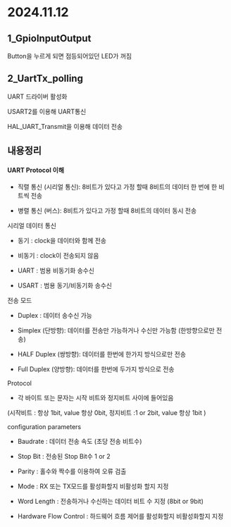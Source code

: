 # 2024.11.12

## 1_GpioInputOutput

Button을 누르게 되면 점등되어있던 LED가 꺼짐


## 2_UartTx_polling

UART 드라이버 활성화

USART2를 이용해 UART통신

HAL_UART_Transmit을 이용해 데이터 전송


## 내용정리

#### UART Protocol 이해



- 직렬 통신 (시리얼 통신): 8비트가 있다고 가정 할때 8비트의 데이터 한 번에 한 비트씩 전송

- 병렬 통신 (버스): 8비트가 있다고 가정 할때 8비트의 데이터 동시 전송


시리얼 데이터 통신

- 동기 : clock을 데이터와 함께 전송

- 비동기 : clock이 전송되지 않음


- UART : 범용 비동기화 송수신

- USART : 범용 동기/비동기화 송수신


전송 모드

- Duplex : 데이터 송수신 가능

- Simplex (단방향): 데이터를 전송만 가능하거나 수신만 가능함 (한방향으로만 전송)

- HALF Duplex (쌍방향): 데이터를 한번에 한가지 방식으로만 전송

- Full Duplex (양방향): 데이터를 한번에 두가지 방식으로 전송


Protocol

- 각 바이트 또는 문자는 시작 비트와 정지비트 사이에 들어있음

(시작비트 : 항상 1bit, value 항상 0bit, 정지비트 :1 or 2bit, value 항상 1bit )


configuration parameters

- Baudrate : 데이터 전송 속도 (초당 전송 비트수)

- Stop Bit : 전송된 Stop Bit수 1 or 2

- Parity : 홀수와 짝수를 이용하여 오류 검출

- Mode : RX 또는 TX모드를 활성화할지 비활성화 할지 지정

- Word Length : 전송하거나 수신하는 데이터 비트 수 지정 (8bit or 9bit)

- Hardware Flow Control : 하드웨어 흐름 제어를 활성화할지 비활성화할지 지정
